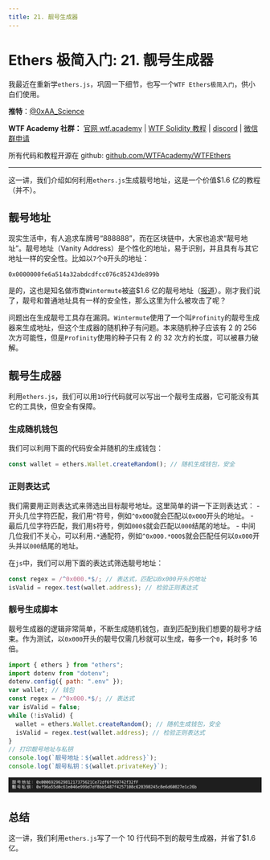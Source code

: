 ```yaml
---
title: 21. 靓号生成器
---
```


# Ethers 极简入门: 21. 靓号生成器

我最近在重新学`ethers.js`，巩固一下细节，也写一个`WTF Ethers极简入门`，供小白们使用。

**推特**：[@0xAA_Science](https://twitter.com/0xAA_Science)

**WTF Academy 社群：** [官网 wtf.academy](https://wtf.academy) | [WTF Solidity 教程](https://github.com/AmazingAng/WTFSolidity) | [discord](https://discord.gg/5akcruXrsk) | [微信群申请](https://docs.google.com/forms/d/e/1FAIpQLSe4KGT8Sh6sJ7hedQRuIYirOoZK_85miz3dw7vA1-YjodgJ-A/viewform?usp=sf_link)

所有代码和教程开源在 github: [github.com/WTFAcademy/WTFEthers](https://github.com/WTFAcademy/WTF-Ethers)

---

这一讲，我们介绍如何利用`ethers.js`生成靓号地址，这是一个价值$1.6 亿的教程（并不）。

## 靓号地址

现实生活中，有人追求车牌号“888888”，而在区块链中，大家也追求“靓号地址”。靓号地址（Vanity Address）是个性化的地址，易于识别，并且具有与其它地址一样的安全性。比如以`7`个`0`开头的地址：

```solidity
0x0000000fe6a514a32abdcdfcc076c85243de899b
```

是的，这也是知名做市商`Wintermute`被盗$1.6 亿的靓号地址（[报道](https://www.blocktempo.com/head-market-maker-wintermute-hacked-loses-160-million-magnesium/)）。刚才我们说了，靓号和普通地址具有一样的安全性，那么这里为什么被攻击了呢？

问题出在生成靓号工具存在漏洞。`Wintermute`使用了一个叫`Profinity`的靓号生成器来生成地址，但这个生成器的随机种子有问题。本来随机种子应该有 2 的 256 次方可能性，但是`Profinity`使用的种子只有 2 的 32 次方的长度，可以被暴力破解。

## 靓号生成器

利用`ethers.js`，我们可以用`10`行代码就可以写出一个靓号生成器，它可能没有其它的工具快，但安全有保障。

### 生成随机钱包

我们可以利用下面的代码安全并随机的生成钱包：

```js
const wallet = ethers.Wallet.createRandom(); // 随机生成钱包，安全
```

### 正则表达式

我们需要用正则表达式来筛选出目标靓号地址。这里简单的讲一下正则表达式： - 开头几位字符匹配，我们用`^`符号，例如`^0x000`就会匹配以`0x000`开头的地址。 - 最后几位字符匹配，我们用`$`符号，例如`000$`就会匹配以`000`结尾的地址。 - 中间几位我们不关心，可以利用`.*`通配符，例如`^0x000.*000$`就会匹配任何以`0x000`开头并以`000`结尾的地址。

在`js`中，我们可以用下面的表达式筛选靓号地址：

```js
const regex = /^0x000.*$/; // 表达式，匹配以0x000开头的地址
isValid = regex.test(wallet.address); // 检验正则表达式
```

### 靓号生成脚本

靓号生成器的逻辑非常简单，不断生成随机钱包，直到匹配到我们想要的靓号才结束。作为测试，以`0x000`开头的靓号仅需几秒就可以生成，每多一个`0`，耗时多 16 倍。

```js
import { ethers } from "ethers";
import dotenv from "dotenv";
dotenv.config({ path: ".env" });
var wallet; // 钱包
const regex = /^0x000.*$/; // 表达式
var isValid = false;
while (!isValid) {
  wallet = ethers.Wallet.createRandom(); // 随机生成钱包，安全
  isValid = regex.test(wallet.address); // 检验正则表达式
}
// 打印靓号地址与私钥
console.log(`靓号地址：${wallet.address}`);
console.log(`靓号私钥：${wallet.privateKey}`);
```

![靓号生成](./img/21-1.png)

## 总结

这一讲，我们利用`ethers.js`写了一个 10 行代码不到的靓号生成器，并省了$1.6 亿。
